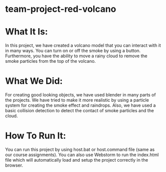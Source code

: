 # team-project-red-volcano

# What It Is:
In this project, we have created a volcano model that you can interact with it in many ways. You can turn on or off the smoke by using a button. Furthermore,  you have the ability to move a rainy cloud to remove the smoke particles from the top of the volcano.
# What We Did:
For creating good looking objects, we have used blender in many parts of the projects. We have tried to make it more realistic by using a particle system for creating the smoke effect and raindrops. Also, we have used a basic collision detection to detect the contact of smoke particles and the cloud.
# How To Run It:
You can run this project by using host.bat or host.command file (same as our course assignments). You can also use Webstorm to run the index.html file which will automatically load and setup the project correctly in the browser.
